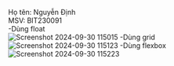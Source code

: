 Họ tên: Nguyễn Định  
MSV: BIT230091  
-Dùng float  
![Screenshot 2024-09-30 115015](https://github.com/user-attachments/assets/be1ea32e-c720-4bd6-bf64-48497117936c)
-Dùng grid  
![Screenshot 2024-09-30 115123](https://github.com/user-attachments/assets/4ece6d88-bcb5-4b34-bbd3-41fe4290855e)
-Dùng flexbox  
![Screenshot 2024-09-30 115223](https://github.com/user-attachments/assets/8a52210a-a8bd-401d-a836-fb6c016fd325)
